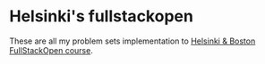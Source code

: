 # Helsinki's fullstackopen

These are all my problem sets implementation to [Helsinki & Boston FullStackOpen course](https://fullstackopen.com/en/).
